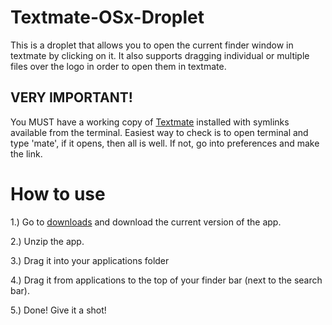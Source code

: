 Textmate-OSx-Droplet
====================

This is a droplet that allows you to open the current finder window in textmate by clicking on it. It also supports dragging individual or multiple files over the logo in order to open them in textmate.

VERY IMPORTANT!
---------------
You MUST have a working copy of [Textmate](http://macromates.com/) installed with symlinks available from the terminal. Easiest way to check is to open terminal and type 'mate', if it opens, then all is well. If not, go into preferences and make the link.

How to use
====================
1.) Go to [downloads](https://github.com/jonkomperda/Textmate-OSx-Droplet/downloads) and download the current version of the app.

2.) Unzip the app.

3.) Drag it into your applications folder

4.) Drag it from applications to the top of your finder bar (next to the search bar).

5.) Done! Give it a shot!